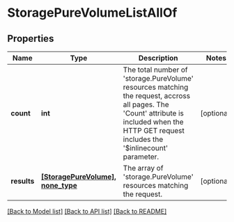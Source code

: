 # StoragePureVolumeListAllOf

## Properties
Name | Type | Description | Notes
------------ | ------------- | ------------- | -------------
**count** | **int** | The total number of &#39;storage.PureVolume&#39; resources matching the request, accross all pages. The &#39;Count&#39; attribute is included when the HTTP GET request includes the &#39;$inlinecount&#39; parameter. | [optional] 
**results** | [**[StoragePureVolume], none_type**](StoragePureVolume.md) | The array of &#39;storage.PureVolume&#39; resources matching the request. | [optional] 

[[Back to Model list]](../README.md#documentation-for-models) [[Back to API list]](../README.md#documentation-for-api-endpoints) [[Back to README]](../README.md)


